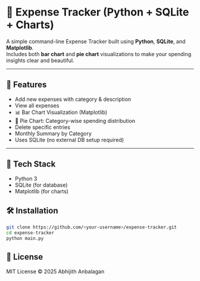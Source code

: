 # 🧾 Expense Tracker (Python + SQLite + Charts)

A simple command-line Expense Tracker built using **Python**, **SQLite**, and **Matplotlib**.  
Includes both **bar chart** and **pie chart** visualizations to make your spending insights clear and beautiful.

---

## 🚀 Features
- Add new expenses with category & description
- View all expenses
- 📊 Bar Chart Visualization (Matplotlib) 
- 🥧 Pie Chart: Category-wise spending distribution  
- Delete specific entries
- Monthly Summary by Category 
- Uses SQLite (no external DB setup required)

---

## 🧩 Tech Stack
- Python 3
- SQLite (for database)
- Matplotlib (for charts)

## 🛠️ Installation
```bash
git clone https://github.com/<your-username>/expense-tracker.git
cd expense-tracker
python main.py

```

## 📜 License

MIT License © 2025 Abhijith Anbalagan
